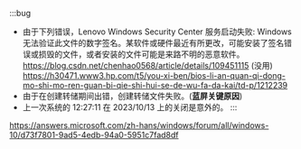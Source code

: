 :::bug
* 由于下列错误，Lenovo Windows Security Center 服务启动失败:  Windows 无法验证此文件的数字签名。某软件或硬件最近有所更改，可能安装了签名错误或损毁的文件，或者安装的文件可能是来路不明的恶意软件。 https://blog.csdn.net/chenhao0568/article/details/109451115 (没用)
https://h30471.www3.hp.com/t5/you-xi-ben/bios-li-an-quan-qi-dong-mo-shi-mo-ren-guan-bi-qie-shi-hui-se-de-wu-fa-da-kai/td-p/1212239
* 由于在创建转储期间出错，创建转储文件失败。(__蓝屏关键原因__)
* 上一次系统的 12:27:11 在 ‎2023/‎10/‎13 上的关闭是意外的。
:::

https://answers.microsoft.com/zh-hans/windows/forum/all/windows-10/d73f7801-9ad5-4edb-94a0-5951c7fad8df